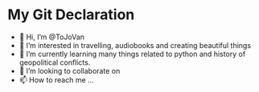 # My Git Declaration

- 👋 Hi, I’m @ToJoVan
- 👀 I’m interested in travelling, audiobooks and creating beautiful things
- 🌱 I’m currently learning many things related to python and history of geopolitical conflicts.
- 💞️ I’m looking to collaborate on 
- 📫 How to reach me ...

<!---
ToJoVan/ToJoVan is a ✨ special ✨ repository because its `README.md` (this file) appears on your GitHub profile.
You can click the Preview link to take a look at your changes.
--->

